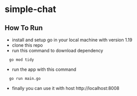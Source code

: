 # simple-chat

## How To Run

- install and setup go in your local machine with version 1.19
- clone this repo
- run this command to download dependency
```bash
  go mod tidy
  ```
- run the app with this command
```bash
  go run main.go
  ```
- finally you can use it with host http://localhost:8008
